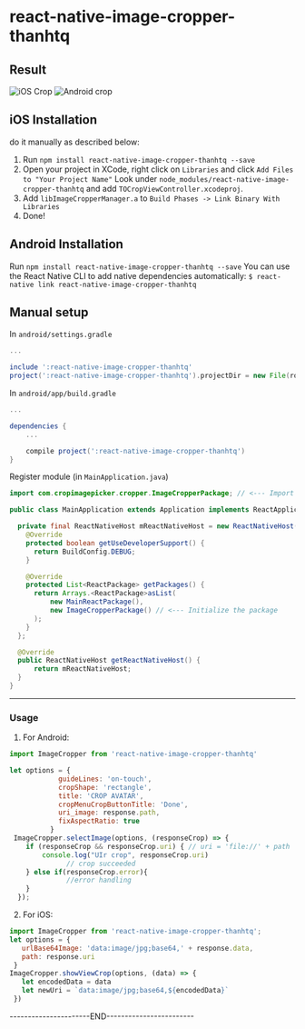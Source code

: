 # react-native-image-cropper-thanhtq

## Result
<p align="left">
<img title="iOS Crop" src="https://github.com/thanhit93/react-native-image-cropper-thanhtq/tree/master/images/image-ios-crop.jpg">
<img title="Android crop" src="https://github.com/thanhit93/react-native-image-cropper-thanhtq/tree/master/images/image-android-crop.PNG">
</p>

## iOS Installation
 do it manually as described below:
 
1. Run `npm install react-native-image-cropper-thanhtq --save`
2. Open your project in XCode, right click on `Libraries` and click `Add
   Files to "Your Project Name"` Look under `node_modules/react-native-image-cropper-thanhtq` and add `TOCropViewController.xcodeproj`.
3. Add `libImageCropperManager.a` to `Build Phases -> Link Binary With Libraries`
4. Done!

## Android Installation
Run `npm install react-native-image-cropper-thanhtq --save`
You can use the React Native CLI to add native dependencies automatically:
`$ react-native link react-native-image-cropper-thanhtq`
## Manual setup
In `android/settings.gradle`
```gradle
...

include ':react-native-image-cropper-thanhtq'
project(':react-native-image-cropper-thanhtq').projectDir = new File(rootProject.projectDir, '../node_modules/react-native-image-cropper-thanhtq/android')
```

In `android/app/build.gradle`

```gradle
...

dependencies {
    ...

    compile project(':react-native-image-cropper-thanhtq')
}
```

Register module (in `MainApplication.java`)

```java
import com.cropimagepicker.cropper.ImageCropperPackage; // <--- Import Package

public class MainApplication extends Application implements ReactApplication {

  private final ReactNativeHost mReactNativeHost = new ReactNativeHost(this) {
    @Override
    protected boolean getUseDeveloperSupport() {
      return BuildConfig.DEBUG;
    }

    @Override
    protected List<ReactPackage> getPackages() {
      return Arrays.<ReactPackage>asList(
          new MainReactPackage(),
          new ImageCropperPackage() // <--- Initialize the package
      );
    }
  };

  @Override
  public ReactNativeHost getReactNativeHost() {
      return mReactNativeHost;
  }
}

```
--------------------

### Usage
1. For Android:
```js
import ImageCropper from 'react-native-image-cropper-thanhtq'

let options = {
            guideLines: 'on-touch',
            cropShape: 'rectangle',
            title: 'CROP AVATAR',
            cropMenuCropButtonTitle: 'Done',
            uri_image: response.path,
            fixAspectRatio: true
          }
 ImageCropper.selectImage(options, (responseCrop) => {
    if (responseCrop && responseCrop.uri) { // uri = 'file://' + path
        console.log("UIr crop", responseCrop.uri)
              // crop succeeded
    } else if(responseCrop.error){
              //error handling
    }
  });
```

2. For iOS: 
  ```js
  import ImageCropper from 'react-native-image-cropper-thanhtq';
  let options = {
     urlBase64Image: 'data:image/jpg;base64,' + response.data,
     path: response.uri
   }
  ImageCropper.showViewCrop(options, (data) => {
     let encodedData = data
     let newUri = `data:image/jpg;base64,${encodedData}`
   })
  ```
 ----------------------END------------------------
